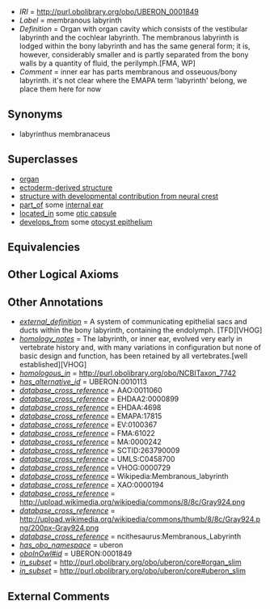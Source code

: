  * *IRI* = http://purl.obolibrary.org/obo/UBERON_0001849
 * *Label* = membranous labyrinth
 * *Definition* = Organ with organ cavity which consists of the vestibular labyrinth and the cochlear labyrinth. The membranous labyrinth is lodged within the bony labyrinth and has the same general form; it is, however, considerably smaller and is partly separated from the bony walls by a quantity of fluid, the perilymph.[FMA, WP]
 * *Comment* = inner ear has parts membranous and osseuous/bony labyrinth. it's not clear where the EMAPA term 'labyrinth' belong, we place them here for now

## Synonyms

 * labyrinthus membranaceus

## Superclasses

 * [organ](../../UBERON/62/UBERON_0000062.md)
 * [ectoderm-derived structure](../../UBERON/21/UBERON_0004121.md)
 * [structure with developmental contribution from neural crest](../../UBERON/14/UBERON_0010314.md)
 * [part_of](../../BFO/50/BFO_0000050.md) some [internal ear](../../UBERON/46/UBERON_0001846.md)
 * [located_in](../../RO/25/RO_0001025.md) some [otic capsule](../../UBERON/37/UBERON_0004637.md)
 * [develops_from](../../RO/02/RO_0002202.md) some [otocyst epithelium](../../UBERON/41/UBERON_0005641.md)

## Equivalencies


## Other Logical Axioms


## Other Annotations

 * *[external_definition](../../UBPROP/01/UBPROP_0000001.md)* = A system of communicating epithelial sacs and ducts within the bony labyrinth, containing the endolymph. [TFD][VHOG]
 * *[homology_notes](../../UBPROP/03/UBPROP_0000003.md)* = The labyrinth, or inner ear, evolved very early in vertebrate history and, with many variations in configuration but none of basic design and function, has been retained by all vertebrates.[well established][VHOG]
 * *[homologous_in](../../core#homologous/in/core#homologous_in.md)* = http://purl.obolibrary.org/obo/NCBITaxon_7742
 * *[has_alternative_id](../../Id/oboInOwl#hasAlternativeId.md)* = UBERON:0010113
 * *[database_cross_reference](../../ef/oboInOwl#hasDbXref.md)* = AAO:0011060
 * *[database_cross_reference](../../ef/oboInOwl#hasDbXref.md)* = EHDAA2:0000899
 * *[database_cross_reference](../../ef/oboInOwl#hasDbXref.md)* = EHDAA:4698
 * *[database_cross_reference](../../ef/oboInOwl#hasDbXref.md)* = EMAPA:17815
 * *[database_cross_reference](../../ef/oboInOwl#hasDbXref.md)* = EV:0100367
 * *[database_cross_reference](../../ef/oboInOwl#hasDbXref.md)* = FMA:61022
 * *[database_cross_reference](../../ef/oboInOwl#hasDbXref.md)* = MA:0000242
 * *[database_cross_reference](../../ef/oboInOwl#hasDbXref.md)* = SCTID:263790009
 * *[database_cross_reference](../../ef/oboInOwl#hasDbXref.md)* = UMLS:C0458700
 * *[database_cross_reference](../../ef/oboInOwl#hasDbXref.md)* = VHOG:0000729
 * *[database_cross_reference](../../ef/oboInOwl#hasDbXref.md)* = Wikipedia:Membranous_labyrinth
 * *[database_cross_reference](../../ef/oboInOwl#hasDbXref.md)* = XAO:0000194
 * *[database_cross_reference](../../ef/oboInOwl#hasDbXref.md)* = http://upload.wikimedia.org/wikipedia/commons/8/8c/Gray924.png
 * *[database_cross_reference](../../ef/oboInOwl#hasDbXref.md)* = http://upload.wikimedia.org/wikipedia/commons/thumb/8/8c/Gray924.png/200px-Gray924.png
 * *[database_cross_reference](../../ef/oboInOwl#hasDbXref.md)* = ncithesaurus:Membranous_Labyrinth
 * *[has_obo_namespace](../../ce/oboInOwl#hasOBONamespace.md)* = uberon
 * *[oboInOwl#id](../../id/oboInOwl#id.md)* = UBERON:0001849
 * *[in_subset](../../et/oboInOwl#inSubset.md)* = http://purl.obolibrary.org/obo/uberon/core#organ_slim
 * *[in_subset](../../et/oboInOwl#inSubset.md)* = http://purl.obolibrary.org/obo/uberon/core#uberon_slim

## External Comments

